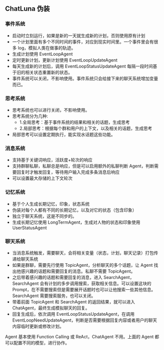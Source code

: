 ## ChatLuna 伪装

### 事件系统

* 启动时立刻运行，如果是新的一天就生成新的计划，否则使用原有计划
* 一个计划里面有多个不同时间的事件，对应到现实时间里。一个事件里会有很多 log，模拟人类在做事的轨迹。
* 生成计划使用 EventLoopAgent
* 定时更新计划，更新计划使用 EventLoopUpdateAgent
* 每天生成新的计划后，调用 EventLoopStatusUpdateAgent 每隔一段时间基于旧的相关状态重置新的状态。
* 事件系统可以关闭，不影响使用。事件系统只会给接下来的聊天系统增加变量而已。

### 思考系统

* 思考系统也可以进行关闭，不影响使用。
* 思考系统分为几种:
    - 1.全局思考：基于事件系统的结果和相关的话题，生成思考
    - 2.局部思考：根据每个群和用户的上下文，以及相关的话题，生成思考
* 局部思考可以设置定期执行，能实现水话题这些功能。

### 消息系统

* 支持基于关键词响应，活跃度+轮次的响应
* 支持群聊私聊，私聊总是响应，但是可以启用额外的私聊判断 Agent，判断需要回复时才触发回复，等待用户输入完成多条消息后响应
* 可以设置最大存储的上下文轮次

### 记忆系统

* 基于个人生成长期记忆，印象，状态系统
* 伪装对每个人都有不同的长期记忆，以及对它的状态（包含印象）
* 独立于聊天系统，这是不同步的。
* 生成长期记忆使用 LongTermAgent，生成对人物的状态和印象使用 UserStatusAgent

### 聊天系统

* 当消息系统触发，需要聊天，会将相关变量（状态，计划，聊天记录）打包传递给聊天系统
* 如果是群聊，需要先行使用 TopicAgent，分析聊天的多个话题，让 Agent 找出他感兴趣的话题和需要回复的消息。私聊不需要 TopicAgent。
* 之后带着感兴趣的话题和需要回复的消息，进入 SearchAgent，SearchAgent 会有计划的多步调用搜索，获取相关信息。可以设置这块的 Prompt，在不需要搜索但是需要展开话题时也可以让他搜索一些其他信息。SearchAgent 需要搜索服务，也可以关闭。
* 带着前面 TopicAgent 和 SearchAgent 的返回结果，就可以进入 ChatAgent，最终生成模拟聊天的回复。
* 回复生成后，依次调用 EventLoopStatusUpdateAgent，在调用 EventLoopNeedUpdateAgent，判断是否需要根据回复内容或者用户的聊天内容临时更新或修改计划。

Agent 基本使用 Function Calling 或 ReAct，ChatAgent 不用。上面的 Agent 都可以配置不同的模型，进行协作。
